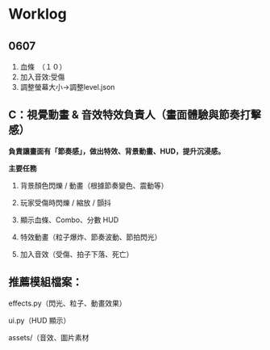 # Worklog
## 0607　
1. 血條　（１０）
2. 加入音效:受傷
3. 調整螢幕大小->調整level.json

## C：視覺動畫 & 音效特效負責人（畫面體驗與節奏打擊感）

**負責讓畫面有「節奏感」，做出特效、背景動畫、HUD，提升沉浸感。**

**主要任務**
1. 背景顏色閃爍 / 動畫（根據節奏變色、震動等）

2. 玩家受傷時閃爍 / 縮放 / 顫抖

3. 顯示血條、Combo、分數 HUD

4. 特效動畫（粒子爆炸、節奏波動、節拍閃光）

5. 加入音效（受傷、拍子下落、死亡）

## 推薦模組檔案：

effects.py（閃光、粒子、動畫效果）

ui.py（HUD 顯示）

assets/（音效、圖片素材